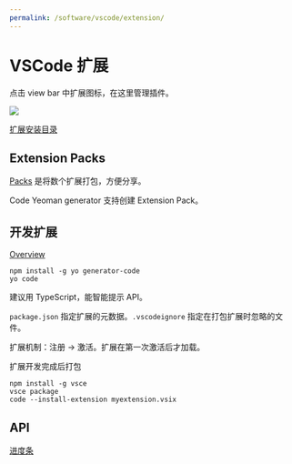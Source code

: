 ```yaml
---
permalink: /software/vscode/extension/
---
```


# VSCode 扩展

点击 view bar 中扩展图标，在这里管理插件。

![](https://code.visualstudio.com/images/install-extension_extensions-view.png)

[扩展安装目录](https://code.visualstudio.com/docs/extensions/install-extension#_side-loading)

## Extension Packs

[Packs](https://code.visualstudio.com/Docs/extensionAPI/extension-manifest#_extension-packs) 是将数个扩展打包，方便分享。

Code Yeoman generator 支持创建 Extension Pack。

## 开发扩展

[Overview](https://code.visualstudio.com/docs/extensions/overview)

```shell
npm install -g yo generator-code
yo code
```

建议用 TypeScript，能智能提示 API。

`package.json` 指定扩展的元数据。`.vscodeignore` 指定在打包扩展时忽略的文件。

扩展机制：注册 -> 激活。扩展在第一次激活后才加载。

扩展开发完成后打包

```shell
npm install -g vsce
vsce package
code --install-extension myextension.vsix
```

## API

[进度条](https://code.visualstudio.com/updates/v1_12#_new-apis)

